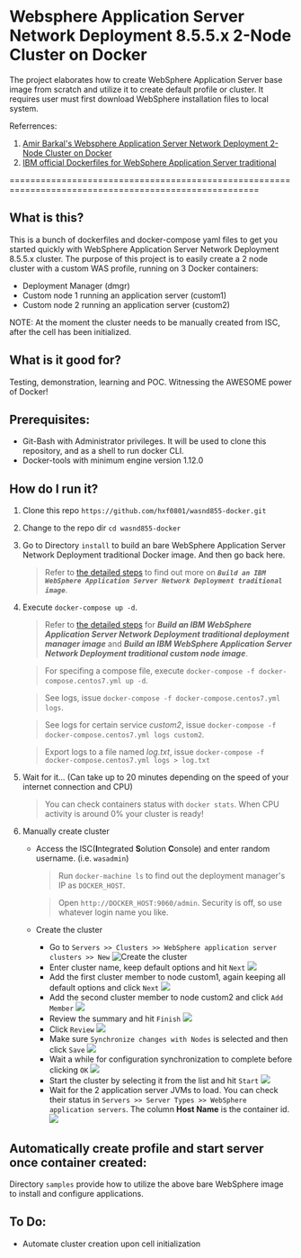 # Websphere Application Server Network Deployment 8.5.5.x 2-Node Cluster on Docker

The project elaborates how to create WebSphere Application Server base image from scratch and utilize it to create default profile or cluster. It requires user must first download WebSphere installation files to local system.

Referrences:
1. [Amir Barkal's Websphere Application Server Network Deployment 2-Node Cluster on Docker](https://github.com/amirbarkal/websphere-nd-docker.git) 
2. [IBM official Dockerfiles for WebSphere Application Server traditional](https://github.com/WASdev/ci.docker.websphere-traditional)

======================================================================================================
## What is this?

This is a bunch of dockerfiles and docker-compose yaml files to get you started quickly with WebSphere Application Server Network Deployment 8.5.5.x cluster.
The purpose of this project is to easily create a 2 node cluster with a custom WAS profile, running on 3 Docker containers:
* Deployment Manager (dmgr)
* Custom node 1 running an application server (custom1)
* Custom node 2 running an application server (custom2)

NOTE: At the moment the cluster needs to be manually created from ISC, after the
  cell has been initialized.

## What is it good for?
Testing, demonstration, learning and POC. Witnessing the AWESOME power of Docker!

## Prerequisites:
* Git-Bash with Administrator privileges. It will be used to clone this repository, and as a shell to run docker CLI. 
* Docker-tools with minimum engine version 1.12.0

## How do I run it?
1. Clone this repo `https://github.com/hxf0801/wasnd855-docker.git`
2. Change to the repo dir `cd wasnd855-docker`
3. Go to Directory `install` to build an bare WebSphere Application Server Network Deployment traditional Docker image. And then go back here. 
    > Refer to [the detailed steps](README_StepByStep.md) to find out more on **_`Build an IBM WebSphere Application Server Network Deployment traditional image`_**.
4. Execute `docker-compose up -d`.
    > Refer to [the detailed steps](README_StepByStep.md) for **_Build an IBM WebSphere Application Server Network Deployment traditional deployment manager image_** and **_Build an IBM WebSphere Application Server Network Deployment traditional custom node image_**.
    
    > For specifing a compose file, execute `docker-compose -f docker-compose.centos7.yml up -d`. 

    > See logs, issue `docker-compose -f docker-compose.centos7.yml logs`.

    > See logs for certain service _custom2_, issue `docker-compose -f docker-compose.centos7.yml logs custom2`.

    > Export logs to a file named _log.txt_, issue `docker-compose -f docker-compose.centos7.yml logs > log.txt`
5. Wait for it... (Can take up to 20 minutes depending on the speed of your internet connection and CPU)
   > You can check containers status with `docker stats`. When CPU activity is around 0% your cluster is ready!
6. Manually create cluster
    * Access the ISC(**I**ntegrated **S**olution **C**onsole) and enter random username. (i.e. `wasadmin`)
      > Run `docker-machine ls` to find out the deployment manager's IP as `DOCKER_HOST`.

      > Open `http://DOCKER_HOST:9060/admin`. Security is off, so use whatever login name you like.

    * Create the cluster
      * Go to `Servers >> Clusters >> WebSphere application server clusters >> New`
    ![Create the cluster](images/1.png)
      *  Enter cluster name, keep default options and hit `Next`
    ![](images/2.png)
      * Add the first cluster member to node custom1, again keeping all default options and click `Next`
    ![](images/3.png)
      * Add the second cluster member to node custom2 and click `Add Member`
    ![](images/4.png)
      * Review the summary and hit `Finish`
    ![](images/5.png)
      * Click `Review`
    ![](images/6.png)
      * Make sure `Synchronize changes with Nodes` is selected and then click `Save`
    ![](images/7.png)
      * Wait a while for configuration synchronization to complete before clicking `OK`
    ![](images/8.png)
      * Start the cluster by selecting it from the list and hit `Start`
    ![](images/9.png)
      * Wait for the 2 application server JVMs to load. You can check their status in 
    `Servers >> Server Types >> WebSphere application servers`. The column **Host Name** is the container id.
    ![](images/10.png)

## Automatically create profile and start server once container created:
Directory `samples` provide how to utilize the above bare WebSphere image to install and configure applications.

## To Do:
* Automate cluster creation upon cell initialization

